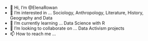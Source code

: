 - 👋 Hi, I’m @ElenaRowan
- 👀 I’m interested in ... Sociology, Anthropology, Literature, History, Geography and Data
- 🌱 I’m currently learning ... Data Science with R
- 💞️ I’m looking to collaborate on ... Data Activism projects
- 📫 How to reach me ... 

<!---
ElenaRowan/ElenaRowan is a ✨ special ✨ repository because its `README.md` (this file) appears on your GitHub profile.
You can click the Preview link to take a look at your changes.
--->
